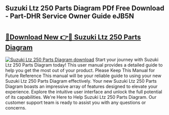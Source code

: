 ## Suzuki Ltz 250 Parts Diagram PDf Free Download - Part-DHR Service Owner Guide eJB5N

# <h2><a href="http://dfmo9co.blite.top/?on=Suzuki+Ltz+250+Parts+Diagram">🔗Download New 👉🔴 Suzuki Ltz 250 Parts Diagram</a></h2>

[![Suzuki Ltz 250 Parts Diagram download](https://i.imgur.com/lujVjoI.png)](http://dfmo9co.blite.top/?on=Suzuki+Ltz+250+Parts+Diagram)
Start your journey with Suzuki Ltz 250 Parts Diagram today! This user manual provides a detailed guide to help you get the most out of your product. Please Keep This Manual for Future Reference This manual will be your reliable guide to using your new Suzuki Ltz 250 Parts Diagram effectively. Your new Suzuki Ltz 250 Parts Diagram boasts an impressive array of features designed to elevate your experience. Explore the intuitive user interface and unlock the full potential of its capabilities. We're Here to Help Suzuki Ltz 250 Parts Diagram. Our customer support team is ready to assist you with any questions or concerns.
